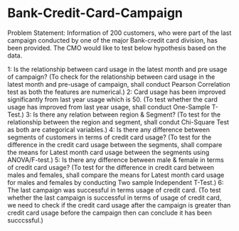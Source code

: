 # Bank-Credit-Card-Campaign

Problem Statement: Information of 200 customers, who were part of the last campaign conducted by one of the major Bank-credit card division, has been provided. The CMO would like to test below hypothesis based on the data.

1: Is the relationship between card usage in the latest month and pre usage of campaign?
(To check for the relationship between card usage in the latest month and pre-usage of campaign, shall conduct Pearson Correlation test as both the features are numerical.)
2: Card usage has been improved significantly from last year usage which is 50.
(To test whether the card usage has improved from last year usage, shall conduct One-Sample T-Test.)
3: Is there any relation between region & Segment?
(To test for the relationship between the region and segment, shall condut Chi-Square Test as both are categorical variables.)
4: Is there any difference between segments of customers in terms of credit card usage?
(To test for the difference in the credit card usage between the segments, shall compare the means for Latest month card usage between the segments using ANOVA/F-test.)
5: Is there any difference between male & female in terms of credit card usage?
(To test for the difference in credit card between males and females, shall compare the means for Latest month card usage for males and females by conducting Two sample Independent T-Test.)
6: The last campaign was successful in terms usage of credit card.
(To test whether the last campaign is successful in terms of usage of credit card, we need to check if the credit card usage after the campaign is greater than credit card usage before the campaign then can conclude it has been succcssful.)
